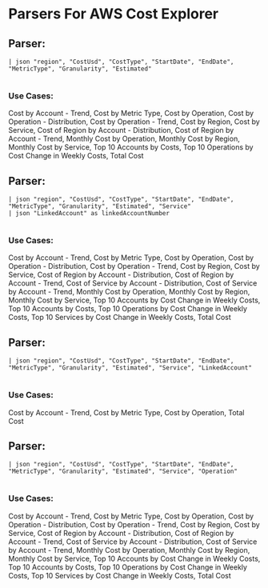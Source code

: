 # Parsers For AWS Cost Explorer

## Parser:
```
| json "region", "CostUsd", "CostType", "StartDate", "EndDate", "MetricType", "Granularity", "Estimated"
 
```
### Use Cases:
Cost by Account - Trend, Cost by Metric Type, Cost by Operation, Cost by Operation - Distribution, Cost by Operation - Trend, Cost by Region, Cost by Service, Cost of Region by Account - Distribution, Cost of Region by Account - Trend, Monthly Cost by Operation, Monthly Cost by Region, Monthly Cost by Service, Top 10 Accounts by Costs, Top 10 Operations by Cost Change in Weekly Costs, Total Cost



## Parser:
```
| json "region", "CostUsd", "CostType", "StartDate", "EndDate", "MetricType", "Granularity", "Estimated", "Service"
| json "LinkedAccount" as linkedAccountNumber
 
```
### Use Cases:
Cost by Account - Trend, Cost by Metric Type, Cost by Operation, Cost by Operation - Distribution, Cost by Operation - Trend, Cost by Region, Cost by Service, Cost of Region by Account - Distribution, Cost of Region by Account - Trend, Cost of Service by Account - Distribution, Cost of Service by Account - Trend, Monthly Cost by Operation, Monthly Cost by Region, Monthly Cost by Service, Top 10 Accounts by Cost Change in Weekly Costs, Top 10 Accounts by Costs, Top 10 Operations by Cost Change in Weekly Costs, Top 10 Services by Cost Change in Weekly Costs, Total Cost



## Parser:
```
| json "region", "CostUsd", "CostType", "StartDate", "EndDate", "MetricType", "Granularity", "Estimated", "Service", "LinkedAccount"
 
```
### Use Cases:
Cost by Account - Trend, Cost by Metric Type, Cost by Operation, Total Cost



## Parser:
```
| json "region", "CostUsd", "CostType", "StartDate", "EndDate", "MetricType", "Granularity", "Estimated", "Service", "Operation"
 
```
### Use Cases:
Cost by Account - Trend, Cost by Metric Type, Cost by Operation, Cost by Operation - Distribution, Cost by Operation - Trend, Cost by Region, Cost by Service, Cost of Region by Account - Distribution, Cost of Region by Account - Trend, Cost of Service by Account - Distribution, Cost of Service by Account - Trend, Monthly Cost by Operation, Monthly Cost by Region, Monthly Cost by Service, Top 10 Accounts by Cost Change in Weekly Costs, Top 10 Accounts by Costs, Top 10 Operations by Cost Change in Weekly Costs, Top 10 Services by Cost Change in Weekly Costs, Total Cost


